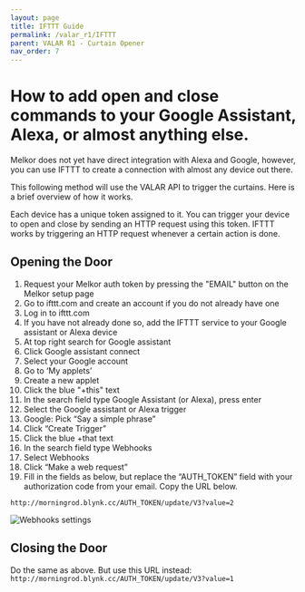 ```yaml
---
layout: page
title: IFTTT Guide
permalink: /valar_r1/IFTTT
parent: VALAR R1 - Curtain Opener
nav_order: 7
---
```


# How to add open and close commands to your Google Assistant, Alexa, or almost anything else.

Melkor does not yet have direct integration with Alexa and Google, however, you can use IFTTT to create a connection with almost any device out there.

This following method will use the VALAR API to trigger the curtains. Here is a brief overview of how it works.

Each device has a unique token assigned to it. You can trigger your device to open and close by sending an HTTP request using this token. IFTTT works by triggering an HTTP request whenever a certain action is done.

## Opening the Door

1) Request your Melkor auth token by pressing the "EMAIL" button on the Melkor setup page  
2) Go to ifttt.com and create an account if you do not already have one  
3) Log in to ifttt.com  
4) If you have not already done so, add the IFTTT service to your Google assistant or Alexa device  
5) At top right search for Google assistant  
6) Click Google assistant connect  
7) Select your Google account  
8) Go to ‘My applets’  
9) Create a new applet  
10) Click the blue "+this" text  
11) In the search field type Google Assistant (or Alexa), press enter  
12) Select the Google assistant or Alexa trigger  
13) Google: Pick “Say a simple phrase”  
14) Click “Create Trigger”  
15) Click the blue +that  text  
16) In the search field type Webhooks  
17) Select Webhooks  
18) Click “Make a web request”  
19) Fill in the fields as below, but replace the “AUTH_TOKEN” field with your authorization code from your email. Copy the URL below.  



```http://morningrod.blynk.cc/AUTH_TOKEN/update/V3?value=2```

![Webhooks settings](\images\IFTTT_fill_in.JPG "IFTTT Settings")


## Closing the Door

Do the same as above. But use this URL instead:
```http://morningrod.blynk.cc/AUTH_TOKEN/update/V3?value=1```


